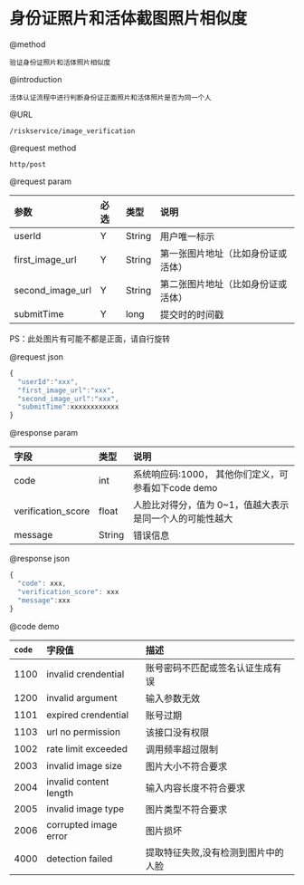 # 身份证照片和活体截图照片相似度

@method

```
验证身份证照片和活体照片相似度
```

@introduction

```
活体认证流程中进行判断身份证正面照片和活体照片是否为同一个人
```

@URL

```
/riskservice/image_verification
```

@request method

```
http/post
```

@request param

| 参数 | 必选 | 类型 | 说明 |
| :--- | :--- | :--- | :--- |
| userId | Y | String | 用户唯一标示 |
| first\_image\_url | Y | String | 第一张图片地址（比如身份证或活体） |
| second\_image\_url | Y | String | 第二张图片地址（比如身份证或活体） |
| submitTime | Y | long | 提交时的时间戳 |

PS：此处图片有可能不都是正面，请自行旋转

@request json

```js
{
  "userId":"xxx",
  "first_image_url":"xxx",
  "second_image_url":"xxx",
  "submitTime":xxxxxxxxxxxx
}
```

@response param

| 字段 | 类型 | 说明 |
| :--- | :--- | :--- |
| code | int | 系统响应码:1000，  其他你们定义，可参看如下code demo |
| verification\_score | float | 人脸比对得分，值为 0~1，值越大表示是同一个人的可能性越大 |
| message | String | 错误信息 |

@response json

```js
{
  "code": xxx,
  "verification_score": xxx
  "message":xxx
}
```

@code demo

| `code` | 字段值 | 描述 |
| :--- | :--- | :--- |
| 1100 | invalid crendential | 账号密码不匹配或签名认证生成有误 |
| 1200 | invalid argument | 输入参数无效 |
| 1101 | expired crendential | 账号过期 |
| 1103 | url no permission | 该接口没有权限 |
| 1002 | rate limit exceeded | 调用频率超过限制 |
| 2003 | invalid image size | 图片大小不符合要求 |
| 2004 | invalid content length | 输入内容长度不符合要求 |
| 2005 | invalid image type | 图片类型不符合要求 |
| 2006 | corrupted image error | 图片损坏 |
| 4000 | detection failed | 提取特征失败,没有检测到图片中的人脸 |



